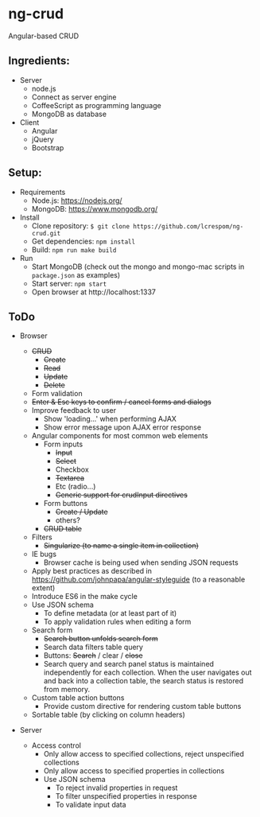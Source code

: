 ng-crud
=======
Angular-based CRUD

Ingredients:
------------
- Server
  - node.js
  - Connect as server engine
  - CoffeeScript as programming language
  - MongoDB as database
- Client
  - Angular
  - jQuery
  - Bootstrap


Setup:
------
- Requirements
  - Node.js: https://nodejs.org/
  - MongoDB: https://www.mongodb.org/
- Install
  - Clone repository: `$ git clone https://github.com/lcrespom/ng-crud.git`
  - Get dependencies: `npm install`
  - Build: `npm run make build`
- Run
  - Start MongoDB (check out the mongo and mongo-mac scripts in `package.json` as examples)
  - Start server: `npm start`
  - Open browser at http://localhost:1337


ToDo
----
- Browser
  - ~~CRUD~~
    - ~~Create~~
    - ~~Read~~
  	- ~~Update~~
  	- ~~Delete~~
  - Form validation
  - ~~Enter & Esc keys to confirm / cancel forms and dialogs~~
  - Improve feedback to user
    - Show 'loading...' when performing AJAX
    - Show error message upon AJAX error response
  - Angular components for most common web elements
    - Form inputs
      - ~~Input~~
      - ~~Select~~
      - Checkbox
      - ~~Textarea~~
      - Etc (radio...)
      - ~~Generic support for crudInput directives~~
    - Form buttons
      - ~~Create / Update~~
      - others?
    - ~~CRUD table~~
  - Filters
    - ~~Singularize (to name a single item in collection)~~
  - IE bugs
    - Browser cache is being used when sending JSON requests
  - Apply best practices as described in https://github.com/johnpapa/angular-styleguide
    (to a reasonable extent)
  - Introduce ES6 in the make cycle
  - Use JSON schema
    - To define metadata (or at least part of it)
    - To apply validation rules when editing a form
  - Search form
    - ~~Search button unfolds search form~~
    - Search data filters table query
    - Buttons: ~~Search~~ / clear / ~~close~~
    - Search query and search panel status is maintained independently for
        each collection. When the user navigates out and back into a collection
        table, the search status is restored from memory.
  - Custom table action buttons
    - Provide custom directive for rendering custom table buttons
  - Sortable table (by clicking on column headers)

- Server
  - Access control
    - Only allow access to specified collections, reject unspecified collections
    - Only allow access to specified properties in collections
    - Use JSON schema
      - To reject invalid properties in request
      - To filter unspecified properties in response
      - To validate input data

